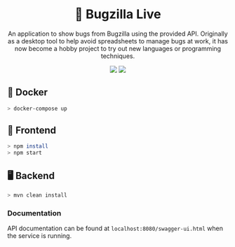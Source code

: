 <h1 align="center">🐛 Bugzilla Live</h1>
<p align="center">
An application to show bugs from Bugzilla using the provided API. Originally as a desktop tool to help avoid spreadsheets to manage bugs at work, it has now become a hobby project to try out new languages or programming techniques.
</p>
<p align="center">
	<img src="https://travis-ci.org/iamtomhewitt/bugzilla-live.svg"/>
	<img src="https://img.shields.io/github/v/tag/iamtomhewitt/bugzilla-live?color=success&style=flat-square&label=latest%20version">
</p>

## 🐳 Docker
```bash
> docker-compose up
```

## 🎨 Frontend
```bash
> npm install
> npm start
```

## 🖥 Backend
```bash
> mvn clean install
```
### Documentation
API documentation can be found at `localhost:8080/swagger-ui.html` when the service is running.
